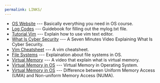 ```yaml
---
permalink: LINKS/
---
```


* [OS Website](https://os.vlsm.org/) ---
Basically everything you need in OS course.
* [Log Codes](https://doit.vlsm.org/ETC/logCodes.txt) ---
Guidebook for filling out the mylog.txt file.
* [Tutorial Vim](https://www.youtube.com/watch?v=ggSyF1SVFr4) ---
Explain how to use vim text editor.
* [What Is Cyber Security](https://www.youtube.com/watch?v=inWWhr5tnEA) ---
A Seven Minutes Video Explaining What Is Cyber Security.
* [Vim Cheatsheet](https://vim.rtorr.com/) ---
A vim cheatsheet.
* [File Systems](https://www.geeksforgeeks.org/file-systems-in-operating-system/) ---
Explaination about file systems in OS.
* [Virtual Memory](https://www.youtube.com/watch?v=qlH4-oHnBb8) ---
A video that explain what is virtual memory.
* [Virtual Memory in OS](https://www.youtube.com/watch?v=qlH4-oHnBb8) ---
Virtual Memory in Operating System.
* [Virtual Memory in OS](https://www.geeksforgeeks.org/difference-between-uniform-memory-access-uma-and-non-uniform-memory-access-numa/) ---
Difference between Uniform Memory Access (UMA) and Non-uniform Memory Access (NUMA).
